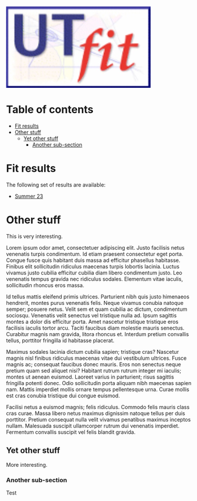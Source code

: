 ![UTfit_logo](/docs/assets/images/utfit_logo.jpg)

# Table of contents <!-- omit in toc -->
- [Fit results](#fit-results)
- [Other stuff](#other-stuff)
  - [Yet other stuff](#yet-other-stuff)
    - [Another sub-section](#another-sub-section)


# Fit results

The following set of results are available:
- [Summer 23](summer_23/README.md)

# Other stuff
This is very interesting.

Lorem ipsum odor amet, consectetuer adipiscing elit. Justo facilisis netus venenatis turpis condimentum. Id etiam praesent consectetur eget porta. Congue fusce quis habitant duis massa ad efficitur phasellus habitasse. Finibus elit sollicitudin ridiculus maecenas turpis lobortis lacinia. Luctus vivamus justo cubilia efficitur cubilia diam libero condimentum justo. Leo venenatis tempus gravida nec ridiculus sodales. Elementum vitae iaculis, sollicitudin rhoncus eros massa.

Id tellus mattis eleifend primis ultrices. Parturient nibh quis justo himenaeos hendrerit, montes purus venenatis felis. Neque vivamus conubia natoque semper; posuere netus. Velit sem et quam cubilia ac dictum, condimentum sociosqu. Venenatis velit senectus vel tristique nulla ad. Ipsum sagittis montes a dolor dis efficitur porta. Amet nascetur tristique tristique eros facilisis iaculis tortor arcu. Taciti faucibus diam molestie mauris senectus. Curabitur magnis nam gravida, litora rhoncus et. Interdum pretium convallis tellus, porttitor fringilla id habitasse placerat.

Maximus sodales lacinia dictum cubilia sapien; tristique cras? Nascetur magnis nisl finibus ridiculus maecenas vitae dui vestibulum ultrices. Fusce magnis ac; consequat faucibus donec mauris. Eros non senectus neque pretium quam sed aliquet nisi? Habitant rutrum rutrum integer mi iaculis; montes ut aenean euismod. Laoreet varius in parturient; risus sagittis fringilla potenti donec. Odio sollicitudin porta aliquam nibh maecenas sapien nam. Mattis imperdiet mollis ornare tempus pellentesque urna. Curae mollis est cras conubia tristique dui congue euismod.

Facilisi netus a euismod magnis; felis ridiculus. Commodo felis mauris class cras curae. Massa libero netus maximus dignissim natoque tellus per duis porttitor. Pretium consequat nulla velit vivamus penatibus maximus inceptos nullam. Malesuada suscipit ullamcorper rutrum dui venenatis imperdiet. Fermentum convallis suscipit vel felis blandit gravida.
## Yet other stuff
More interesting.
### Another sub-section
Test
